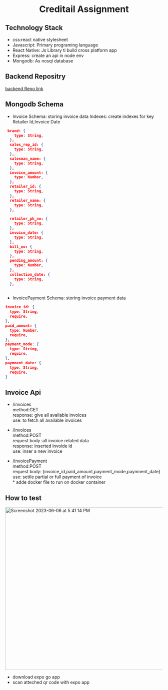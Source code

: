 <h1 align="center">Creditail Assignment</h1>


## Technology Stack
* css:react native stylesheet
* Javascript: Primary programing language
* React Native: Js Library ti build cross platform app
* Express: create an api in node env
* Mongodb: As nosql database

## Backend Repositry

<a href="https://github.com/hgupta2363/creditail_assignment">backend Repo link</a>

## Mongodb Schema

* Invoice Schema:  storing invoice data Indexes: create indexes for key Retailer Id,Invoice Date
```json  
 brand: {
    type: String,
  },
  sales_rep_id: {
    type: String,
  },
  salesman_name: {
    type: String,
  },
  invoice_amount: {
    type: Number,
  },
  retailer_id: {
    type: String,
  },
  retailer_name: {
    type: String,
  },

  retailer_ph_no: {
    type: String,
  },
  invoice_date: {
    type: String,
  },
  bill_no: {
    type: String,
  },
  pending_amount: {
    type: Number,
  },
  collection_date: {
    type: String,
  },
  
  ```
  
  * InvoicePayment  Schema:  storing invoice payment data
  ```json  
invoice_id: {
    type: String,
    require,
  },
  paid_amount: {
    type: Number,
    require,
  },
  payment_mode: {
    type: String,
    require,
  },
  paymnent_date: {
    type: String,
    require,
  }
  
  ```
  
  ## Invoice Api
  
   * /invoices  <br>
      method:GET <br>
      response: give all available invoices <br>
      use: to fetch all available invoices <br>
      
   * /invoices <br>
     method:POST <br>
     request body :all invoice related data <br>
     response: inserted invoide id <br>
      use: inser a new invoice <br>
      
   * /invoicePayment <br>
   method:POST <br>
   request body: {invoice_id,paid_amount,payment_mode,paymnent_date} <br>
   use: settle partial or full payment of invoice <br>
    * adde docker file to run on docker container
   
   
   
   ## How to test
<img width="521" alt="Screenshot 2023-06-06 at 5 41 14 PM" src="https://github.com/hgupta2363/creditail_invoice_frontend/assets/48471809/101db118-8ff2-45c8-8079-add378978273">


* download expo go app
* scan atteched qr code with expo app

  
